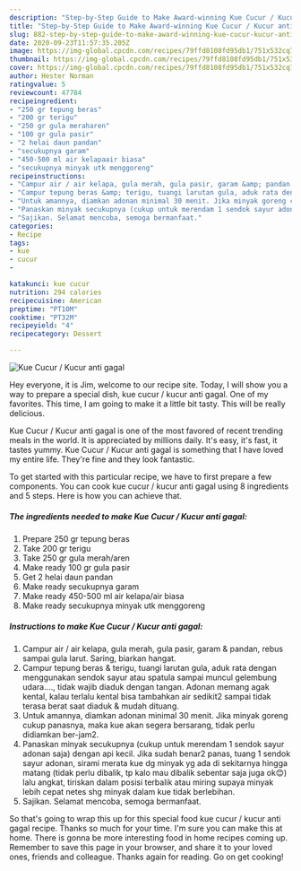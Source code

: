 ```yaml
---
description: "Step-by-Step Guide to Make Award-winning Kue Cucur / Kucur anti gagal"
title: "Step-by-Step Guide to Make Award-winning Kue Cucur / Kucur anti gagal"
slug: 882-step-by-step-guide-to-make-award-winning-kue-cucur-kucur-anti-gagal
date: 2020-09-23T11:57:35.205Z
image: https://img-global.cpcdn.com/recipes/79ffd8108fd95db1/751x532cq70/kue-cucur-kucur-anti-gagal-foto-resep-utama.jpg
thumbnail: https://img-global.cpcdn.com/recipes/79ffd8108fd95db1/751x532cq70/kue-cucur-kucur-anti-gagal-foto-resep-utama.jpg
cover: https://img-global.cpcdn.com/recipes/79ffd8108fd95db1/751x532cq70/kue-cucur-kucur-anti-gagal-foto-resep-utama.jpg
author: Hester Norman
ratingvalue: 5
reviewcount: 47784
recipeingredient:
- "250 gr tepung beras"
- "200 gr terigu"
- "250 gr gula meraharen"
- "100 gr gula pasir"
- "2 helai daun pandan"
- "secukupnya garam"
- "450-500 ml air kelapaair biasa"
- "secukupnya minyak utk menggoreng"
recipeinstructions:
- "Campur air / air kelapa, gula merah, gula pasir, garam &amp; pandan, rebus sampai gula larut. Saring, biarkan hangat."
- "Campur tepung beras &amp; terigu, tuangi larutan gula, aduk rata dengan menggunakan sendok sayur atau spatula sampai muncul gelembung udara...., tidak wajib diaduk dengan tangan. Adonan memang agak kental, kalau terlalu kental bisa tambahkan air sedikit2 sampai tidak terasa berat saat diaduk &amp; mudah dituang."
- "Untuk amannya, diamkan adonan minimal 30 menit. Jika minyak goreng cukup panasnya, maka kue akan segera bersarang, tidak perlu didiamkan ber-jam2."
- "Panaskan minyak secukupnya (cukup untuk merendam 1 sendok sayur adonan saja) dengan api kecil. Jika sudah benar2 panas, tuang 1 sendok sayur adonan, sirami merata kue dg minyak yg ada di sekitarnya hingga matang (tidak perlu dibalik, tp kalo mau dibalik sebentar saja juga ok😊) lalu angkat, tiriskan dalam posisi terbalik atau miring supaya minyak lebih cepat netes shg minyak dalam kue tidak berlebihan."
- "Sajikan. Selamat mencoba, semoga bermanfaat."
categories:
- Recipe
tags:
- kue
- cucur
- 

katakunci: kue cucur  
nutrition: 294 calories
recipecuisine: American
preptime: "PT10M"
cooktime: "PT32M"
recipeyield: "4"
recipecategory: Dessert

---
```



![Kue Cucur / Kucur anti gagal](https://img-global.cpcdn.com/recipes/79ffd8108fd95db1/751x532cq70/kue-cucur-kucur-anti-gagal-foto-resep-utama.jpg)

Hey everyone, it is Jim, welcome to our recipe site. Today, I will show you a way to prepare a special dish, kue cucur / kucur anti gagal. One of my favorites. This time, I am going to make it a little bit tasty. This will be really delicious.

Kue Cucur / Kucur anti gagal is one of the most favored of recent trending meals in the world. It is appreciated by millions daily. It's easy, it's fast, it tastes yummy. Kue Cucur / Kucur anti gagal is something that I have loved my entire life. They're fine and they look fantastic.




To get started with this particular recipe, we have to first prepare a few components. You can cook kue cucur / kucur anti gagal using 8 ingredients and 5 steps. Here is how you can achieve that.

<!--inarticleads1-->

##### The ingredients needed to make Kue Cucur / Kucur anti gagal:

1. Prepare 250 gr tepung beras
1. Take 200 gr terigu
1. Take 250 gr gula merah/aren
1. Make ready 100 gr gula pasir
1. Get 2 helai daun pandan
1. Make ready secukupnya garam
1. Make ready 450-500 ml air kelapa/air biasa
1. Make ready secukupnya minyak utk menggoreng




<!--inarticleads2-->

##### Instructions to make Kue Cucur / Kucur anti gagal:

1. Campur air / air kelapa, gula merah, gula pasir, garam &amp; pandan, rebus sampai gula larut. Saring, biarkan hangat.
1. Campur tepung beras &amp; terigu, tuangi larutan gula, aduk rata dengan menggunakan sendok sayur atau spatula sampai muncul gelembung udara...., tidak wajib diaduk dengan tangan. Adonan memang agak kental, kalau terlalu kental bisa tambahkan air sedikit2 sampai tidak terasa berat saat diaduk &amp; mudah dituang.
1. Untuk amannya, diamkan adonan minimal 30 menit. Jika minyak goreng cukup panasnya, maka kue akan segera bersarang, tidak perlu didiamkan ber-jam2.
1. Panaskan minyak secukupnya (cukup untuk merendam 1 sendok sayur adonan saja) dengan api kecil. Jika sudah benar2 panas, tuang 1 sendok sayur adonan, sirami merata kue dg minyak yg ada di sekitarnya hingga matang (tidak perlu dibalik, tp kalo mau dibalik sebentar saja juga ok😊) lalu angkat, tiriskan dalam posisi terbalik atau miring supaya minyak lebih cepat netes shg minyak dalam kue tidak berlebihan.
1. Sajikan. Selamat mencoba, semoga bermanfaat.




So that's going to wrap this up for this special food kue cucur / kucur anti gagal recipe. Thanks so much for your time. I'm sure you can make this at home. There is gonna be more interesting food in home recipes coming up. Remember to save this page in your browser, and share it to your loved ones, friends and colleague. Thanks again for reading. Go on get cooking!
